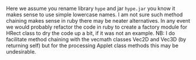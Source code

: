 Here we assume you rename library `hype` and jar `hype.jar` you know it makes sense to use simple lowercase names. I am not sure such method chaining makes sense in ruby there may be neater alternatives. In any event we would probably refactor the code in ruby to create a factory module for HRect class to dry the code up a bit, if it was not an example. NB: I do facilitate method chaining with the vecmath classes Vec2D and Vec3D (by returning self) but for the processing Applet class methods this may be undesirable.
